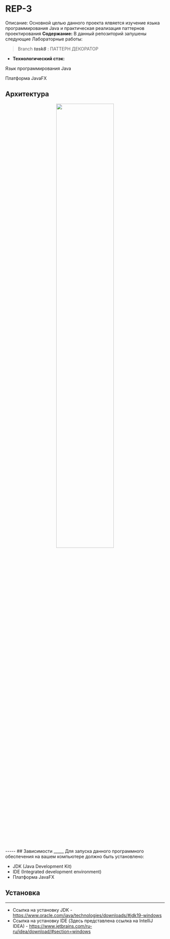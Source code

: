# REP-3

Описание: Основной целью данного проекта ялвяется изучение языка программирования Java и практическая реализация паттернов проектирования
**Содержание:** В данный репозиторий запушены следующие Лабораторные работы:

> Branch __*task8*__ : ПАТТЕРН ДЕКОРАТОР <br>

+ **Технологический стэк:**
  
Язык программирования Java

Платформа JavaFX
## Архитектура 
<p align="center" width="100%">
    <img width="60%" src="https://github.com/nikivikim/REP-3/blob/изображение.png">
</p>
-----
## Зависимости
_____
Для запуска данного программного обеспечения на вашем компьютере должно быть установлено:

+ JDK (Java Development Kit)
+ IDE (Integrated development environment)
+ Платформа JavaFX


## Установка
_____
+ Ссылка на установку JDK - https://www.oracle.com/java/technologies/downloads/#jdk19-windows
+ Ссылка на установку IDE (Здесь представлена ссылка на IntelliJ IDEA) - https://www.jetbrains.com/ru-ru/idea/download/#section=windows
